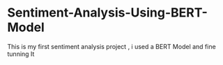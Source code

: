 # Sentiment-Analysis-Using-BERT-Model
This is my first sentiment analysis project , i used a BERT Model and fine tunning It 
   
 
 
        
 
     
   
 
